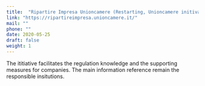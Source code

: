 ```yaml
---
title:  "Ripartire Impresa Unioncamere (Restarting, Unioncamere initivative)"
link: "https://ripartireimpresa.unioncamere.it/"
mail: ""
phone: ""
date: 2020-05-25
draft: false
weight: 1
---
```


The ititiative facilitates the regulation knowledge and the supporting measures for companies. The main information reference remain the responsible insitutions.
